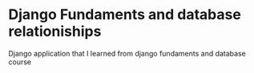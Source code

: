 # Django Fundaments and database relationiships
Django application that I learned from django fundaments and database course
